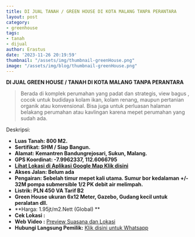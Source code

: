 ```yaml
---
title: DI JUAL TANAH / GREEN HOUSE DI KOTA MALANG TANPA PERANTARA
layout: post
category:
- greenhouse
tags:
- tanah
- dijual
author: Erastus
date: '2023-11-26 20:19:59'
thumbnail: "/assets/img/thumbnail-greenHouse.png"
image: "/assets/img/blog/thumbnail-greenHouse.png"
---
```


**DI JUAL GREEN HOUSE / TANAH DI KOTA MALANG TANPA PERANTARA**
> Berada di komplek perumahan yang padat dan strategis, view bagus , cocok untuk budidaya kolam ikan, kolam renang, maupun pertanian organik atau konvensional. Bisa juga untuk perluasan halaman belakang perumahan atau kavlingan karena mepet perumahan yang sudah ada.

Deskripsi:
* **Luas Tanah: 800 M2.**
* **Sertifikat: SHM / Siap Bangun.**
* **Alamat: Kemantren Bandungrejosari, Sukun, Malang.**
* **GPS Koordinat: -7.9962337, 112.6066795**
* **[Lihat Lokasi di Aplikasi Google Map Klik disini](https://maps.app.goo.gl/iMobdA4uSxqPqvWN9)**
* **Akses Jalan: Belum ada**
* **Pengairan: Sebelah timur mepet kali utama. Sumur bor kedalaman +/- 32M pompa submersible 1/2 PK debit air melimpah.**
* **Listrik: PLN 450 VA Tarif B2**
* **Green House ukuran 6x12 Meter, Gazebo, Gudang kecil untuk peralatan dll.**
* **Harga: 1.95jt/m2.Nett (Global) **
* **Cek Lokasi :**
* **Web Video :** [Preview Suasana dan Lokasi
](https://www.tropi.cyou/index-video/)
* **Hubungi Langsung Pemilik:** [Klik disini untuk Whatsapp](https://wa.me/6287886565462)
